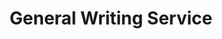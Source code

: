 ---
title: "General Writing Service"
heading: "Nursing school can be a challenging experience"
description: "Nursing school can be a challenging experience, with a lot of work to be done in a short period. Writing assignments form an essential part of the nursing school curriculum, and they are a crucial aspect of the learning process. However, for many nursing students, writing assignments can be a daunting task, especially when they are not familiar with academic writing conventions. This is where general writing services by nursing school tutors come in handy."
layout: "services"
bullet_points:
  - "Proof reading"
  - "Editing service"
  - "Writing from Scratch"
  - "Referencing"
  - "Paraphrasing"
draft: false

features:
- title: "Proofreading"
  description: "One of the most critical aspects of academic writing is proofreading. Nursing school tutors offer proofreading services that help students ensure that their assignments are free from grammatical and typographical errors. Proofreading involves checking for spelling mistakes, punctuation errors, and incorrect sentence structure. It also involves checking for clarity, coherence, and consistency of ideas."
  image: "images/features/01.webp"
- title: "Editing Service"
  description: "Editing is another essential aspect of academic writing that nursing school tutors offer. Editing involves checking for errors in content, style, and formatting. Nursing school tutors ensure that students' assignments meet the required academic standards and adhere to the instructions given by the professor. They also help students refine their writing by suggesting ways to improve the flow of ideas and make the writing more concise."
  image: "images/features/02.webp"
- title: "Writing from Scratch"
  description: "Nursing school tutors also offer writing services from scratch. This service is useful for students who struggle with the writing process or have a limited understanding of the topic. Tutors work with students to develop a clear understanding of the topic and help them write an original and well-structured assignment that meets the academic requirements."
  image: "images/features/04.webp"
- title: "Referencing"
  description: "Referencing is an essential aspect of academic writing, and it is crucial to ensure that students cite their sources correctly. Nursing school tutors offer referencing services that help students adhere to the required referencing style, be it APA, MLA, Harvard, or any other style. They also help students understand how to incorporate references into their writing and avoid plagiarism."
  image: "images/features/05.webp"
- title: "Paraphrasing"
  description: "Paraphrasing is another crucial skill in academic writing that nursing school tutors can help students with. Paraphrasing involves rephrasing a text while retaining its original meaning. Nursing school tutors can help students learn how to paraphrase effectively and avoid plagiarism. They can also help students understand how to incorporate paraphrased text into their writing and cite the original source correctly. In conclusion, writing assignments can be a challenging task for nursing students, but with the help of general writing services by nursing school tutors, the process can be made more manageable. Nursing school tutors offer proofreading, editing, writing from scratch, referencing, and paraphrasing services that can help students improve their writing skills and meet the academic requirements. With their expertise and guidance, students can achieve academic success and excel in their nursing school careers."
  image: "images/features/06.webp"
---
